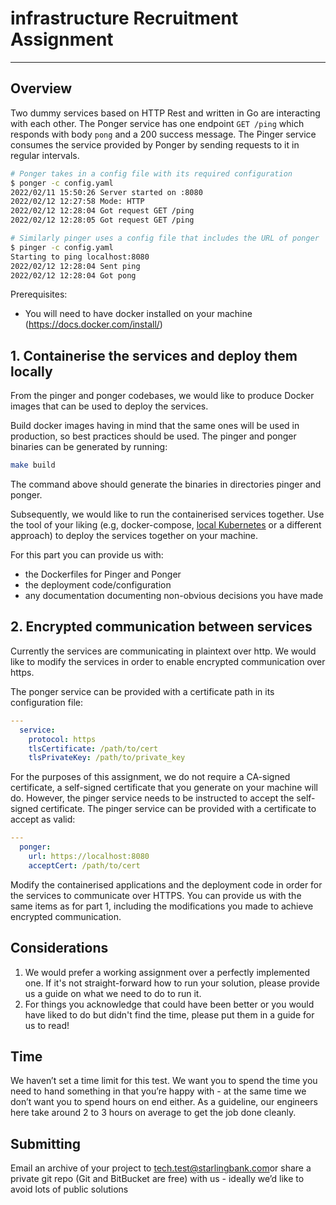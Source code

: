 # infrastructure Recruitment Assignment

---

## Overview

Two dummy services based on HTTP Rest and written in Go are interacting with each other. The Ponger service has one endpoint `GET /ping` which responds with body `pong` and a 200 success message. The Pinger service consumes the service provided by Ponger by sending requests to it in regular intervals.

```bash
# Ponger takes in a config file with its required configuration
$ ponger -c config.yaml
2022/02/11 15:50:26 Server started on :8080
2022/02/12 12:27:58 Mode: HTTP
2022/02/12 12:28:04 Got request GET /ping
2022/02/12 12:28:05 Got request GET /ping

# Similarly pinger uses a config file that includes the URL of ponger
$ pinger -c config.yaml
Starting to ping localhost:8080
2022/02/12 12:28:04 Sent ping
2022/02/12 12:28:04 Got pong
```

Prerequisites:
* You will need to have docker installed on your machine (https://docs.docker.com/install/)

## 1. Containerise the services and deploy them locally
From the pinger and ponger codebases, we would like to produce Docker images that can be used to deploy the services.

Build docker images having in mind that the same ones will be used in production, so best practices should be used. The pinger and ponger binaries can be generated by running:
```bash
make build
```
The command above should generate the binaries in directories pinger and ponger.

Subsequently, we would like to run the containerised services together. Use the tool of your liking (e.g, docker-compose, [local Kubernetes](https://docs.docker.com/docker-for-windows/#kubernetes) or a different approach) to deploy the services together on your machine.

For this part you can provide us with:
* the Dockerfiles for Pinger and Ponger
* the deployment code/configuration
* any documentation documenting non-obvious decisions you have made


## 2. Encrypted communication between services
Currently the services are communicating in plaintext over http. We would like to modify the services in order to enable encrypted communication over https.

The ponger service can be provided with a certificate path in its configuration file:

```yaml
---
  service:
    protocol: https
    tlsCertificate: /path/to/cert
    tlsPrivateKey: /path/to/private_key
```

For the purposes of this assignment, we do not require a CA-signed certificate, a self-signed certificate that you generate on your machine will do. However, the pinger service needs to be instructed to accept the self-signed certificate. The pinger service can be provided with a certificate to accept as valid:
```yaml
---
  ponger:
    url: https://localhost:8080
    acceptCert: /path/to/cert
```

Modify the containerised applications and the deployment code in order for the services to communicate over HTTPS.
You can provide us with the same items as for part 1, including the modifications you made to achieve encrypted communication.

## Considerations

1. We would prefer a working assignment over a perfectly implemented one. If it's not straight-forward how to run your solution, please provide us a guide on what we need to do to run it.
2. For things you acknowledge that could have been better or you would have liked to do but didn't find the time, please put them in a guide for us to read!


## Time
We haven’t set a time limit for this test. We want you to spend the time you need to hand something in that you’re happy with - at the same time we don’t want you to spend hours on end either. As a guideline, our engineers here take around 2 to 3 hours on average to get the job done cleanly.

## Submitting
Email an archive of your project to ​tech.test@starlingbank.com​ or share a private git repo (Git and BitBucket are free) with us - ideally we’d like to avoid lots of public solutions
